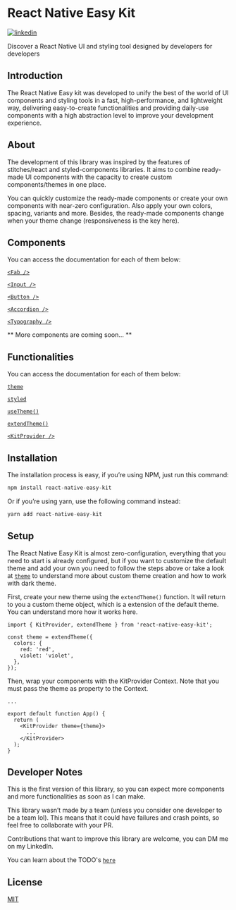 # React Native Easy Kit

[![linkedin](https://img.shields.io/badge/linkedin-0A66C2?style=for-the-badge&logo=linkedin&logoColor=white)](https://www.linkedin.com/in/icarobrunodev/)

Discover a React Native UI and styling tool designed by developers for developers

## Introduction

The React Native Easy kit was developed to unify the best of the world of UI components and styling tools in a fast, high-performance, and lightweight way, delivering easy-to-create functionalities and providing daily-use components with a high abstraction level to improve your development experience.

## About

The development of this library was inspired by the features of stitches/react and styled-components libraries. It aims to combine ready-made UI components with the capacity to create custom components/themes in one place.

You can quickly customize the ready-made components or create your own components with near-zero configuration. Also apply your own colors, spacing, variants and more. Besides, the ready-made components change when your theme change (responsiveness is the key here).

## Components

You can access the documentation for each of them below:

[`<Fab />`](docs/components/Fab.md)

[`<Input />`](docs/components/Input.md)

[`<Button />`](docs/components/Button.md)

[`<Accordion />`](docs/components/Accordion.md)

[`<Typography />`](docs/components/Typography.md)

** More components are coming soon... **

## Functionalities

You can access the documentation for each of them below:

[`theme`](docs/functions/Theme.md)

[`styled`](docs/functions/Styled.md)

[`useTheme()`](docs/functions/UseTheme.md)

[`extendTheme()`](docs/functions/ExtendTheme.md)

[`<KitProvider />`](docs/functions/KitProvider.md)

## Installation

The installation process is easy, if you’re using NPM, just run this command:

```ts
npm install react-native-easy-kit
```

Or if you’re using yarn, use the following command instead:

```ts
yarn add react-native-easy-kit
```

## Setup

The React Native Easy Kit is almost zero-configuration, everything that you need to start is already configured, but if you want to customize the default theme and add your own you need to follow the steps above or take a look at [`theme`](docs/functions/Theme.md) to understand more about custom theme creation and how to work with dark theme.

First, create your new theme using the `extendTheme()` function. It will return to you a custom theme object, which is a extension of the default theme. You can understand more how it works here.

```tsx
import { KitProvider, extendTheme } from 'react-native-easy-kit';

const theme = extendTheme({
  colors: {
    red: 'red',
    violet: 'violet',
  },
});
```

Then, wrap your components with the KitProvider Context. Note that you must pass the theme as property to the Context.

```tsx
...

export default function App() {
  return (
    <KitProvider theme={theme}>
      ...
    </KitProvider>
  );
}
```

## Developer Notes

This is the first version of this library, so you can expect more components and more functionalities as soon as I can make.

This library wasn’t made by a team (unless you consider one developer to be a team lol). This means that it could have failures and crash points, so feel free to collaborate with your PR.

Contributions that want to improve this library are welcome, you can DM me on my LinkedIn.

You can learn about the TODO's [`here`](docs/TODO.md)

## License

[MIT](https://choosealicense.com/licenses/mit/)
